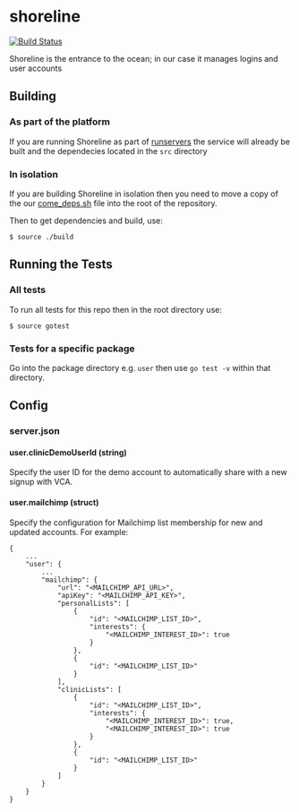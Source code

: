 shoreline
=========

[![Build Status](https://travis-ci.org/mdblp/shoreline.svg?branch=dblp)](https://travis-ci.org/github/mdblp/shoreline)

Shoreline is the entrance to the ocean; in our case it manages logins and user accounts

## Building

### As part of the platform

If you are running Shoreline as part of [runservers](http://developer.tidepool.io/starting-up-services/ 'Tidepool: Starting up services') the service will already be built and the dependecies located in the `src` directory

### In isolation

If you are building Shoreline in isolation then you need to move a copy of the our [come_deps.sh](https://github.com/tidepool-org/tools/blob/master/come_deps.sh) file into the root of the repository.

Then to get dependencies and build, use:

```
$ source ./build
```

## Running the Tests

### All tests

To run all tests for this repo then in the root directory use:

```
$ source gotest
```

### Tests for a specific package

Go into the package directory e.g. `user` then use `go test -v` within that directory.

## Config

### server.json

#### user.clinicDemoUserId (string)

Specify the user ID for the demo account to automatically share with a new signup with VCA.

#### user.mailchimp (struct)

Specify the configuration for Mailchimp list membership for new and updated accounts. For example:

```
{
    ...
    "user": {
        ...
        "mailchimp": {
            "url": "<MAILCHIMP_API_URL>",
            "apiKey": "<MAILCHIMP_API_KEY>",
            "personalLists": [
                {
                    "id": "<MAILCHIMP_LIST_ID>",
                    "interests": {
                        "<MAILCHIMP_INTEREST_ID>": true
                    }
                },
                {
                    "id": "<MAILCHIMP_LIST_ID>"
                }
            ],
            "clinicLists": [
                {
                    "id": "<MAILCHIMP_LIST_ID>",
                    "interests": {
                        "<MAILCHIMP_INTEREST_ID>": true,
                        "<MAILCHIMP_INTEREST_ID>": true
                    }
                },
                {
                    "id": "<MAILCHIMP_LIST_ID>"
                }
            ]
        }
    }
}
```
